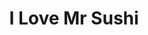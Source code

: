 ---
layout: place
title: "I Love Mr Sushi"
permalink: /missouri/st-louis/i-love-mr-sushi.html
stateAbbr: MO
stateName: Missouri
cityName: St. Louis
seo:
  name: "I Love Mr Sushi"
  type: Restaurant
  links: http://mrsushistl.com/
description: "Japanese fare from sushi to noodles is offered in this chic, ocean-themed spot with a full bar. I Love Mr Sushi serves delicious sushi in St. Louis, Missouri. Try fresh Japanese dishes for a great dining experience. Available for takeout, delivery, lunch, and dinner."
place_id: ChIJ8U69T2cz34cRNrEEXhtps6U
photos:
  - name: >-
      places/ChIJ8U69T2cz34cRNrEEXhtps6U/photos/AeeoHcIeb8M6ABDBiCw9_lmXR227Obq8IQiiKhjudjGKfBPXA_SO1kHapyOz9KiGJiJkTnjaRwdBiXTE7JScRXKm-qY-4Hdu3HKpBCy3DDb448W_0bf93VEmBczCQyHNrtDZVUEgbelAd7SQHqm2Qv9yOVR2J5mSf7scFoX0KMwjHgawkZpORMZCM932Mw5vnEaieRViwXZF_1-hbsvaoQcPS3H4rDJxr1FFkiH8nVt5IL0n7V7kweq1-28iUfNXobikz2-3shr74S3jxP4Nys3B4CKRczbRVBQNcEpIJHt9TRQDjc7YWL-cje2l0JAQ86RjKzUY5B0ihfkey7uYAn6KR-mn6rx_8y6sQE9QL40V9dwBBccKMJx50h9LYvfm4ckFKHH-lfpvQvLgDlFL3Q0i8xahn-n_hEWO5UWHpm9vDaU6XA
    widthPx: 4032
    heightPx: 3024
    authorAttributions:
      - displayName: Kris Hand
        uri: https://maps.google.com/maps/contrib/109129245962900379090
        photoUri: >-
          https://lh3.googleusercontent.com/a-/ALV-UjUp3lmiLREOq456rtjg0YPGcEkaBlcj9jMsJVT3z8pavZKBasW7=s100-p-k-no-mo
    flagContentUri: >-
      https://www.google.com/local/imagery/report/?cb_client=maps_api_places.places_api&image_key=!1e10!2sCIHM0ogKEICAgIDp6MmVCg&hl=en-US
    googleMapsUri: >-
      https://www.google.com/maps/place//data=!3m4!1e2!3m2!1sCIHM0ogKEICAgIDp6MmVCg!2e10!4m2!3m1!1s0x87df33674fbd4ef1:0xa5b3691b5e04b136
  - name: >-
      places/ChIJ8U69T2cz34cRNrEEXhtps6U/photos/AeeoHcI9Sx4rJO6W5vTLXEnulyZz8Jc4tRd8CxhO2HLdPenhxlEww7JLPxKWpsas3n38jFgrjbHKi9ckjNN7LmZKzV7bYgf45kkUk5tGJsaK3jKxJSMQSyU05anH916YmCcBAxLBcPP3X7ZRIrcHSXVcoi0uTOIYHWrpTXQsAeBXuR8aFVpPFpMFjFs7ZS2-wDYNaqlJKHCuIKEcf8mFfJ7TpHiXCfh8ktmbVFwC3lKj_TlD3arTn2i0Dz4NE4kQlCpLCUzeVfjuk58hmLpbYffxEpx6TONQ7NL0xlaXPek_mdjtuutRi5drj9vUaypBlGBcXH1cCRu9HfoC1qNUuJmeedkm5nzsNo-w_1CIEd76rmRX7W8Fay_cJCXU2xQ9tygx12aC4FFKgRvQizEHhWZPYVFFZiHwGYzd3p-uEu5ogRE
    widthPx: 4000
    heightPx: 2256
    authorAttributions:
      - displayName: J Amery
        uri: https://maps.google.com/maps/contrib/115951345939951350091
        photoUri: >-
          https://lh3.googleusercontent.com/a/ACg8ocJPFBQ6vRzcdZw8tLUeqlORzUK-GQ-rLV3JBd45C1wedAYR9A=s100-p-k-no-mo
    flagContentUri: >-
      https://www.google.com/local/imagery/report/?cb_client=maps_api_places.places_api&image_key=!1e10!2sCIHM0ogKEICAgID2qNakFQ&hl=en-US
    googleMapsUri: >-
      https://www.google.com/maps/place//data=!3m4!1e2!3m2!1sCIHM0ogKEICAgID2qNakFQ!2e10!4m2!3m1!1s0x87df33674fbd4ef1:0xa5b3691b5e04b136
  - name: >-
      places/ChIJ8U69T2cz34cRNrEEXhtps6U/photos/AeeoHcKufnRMdB3rV0-hBGqmKfdsIpQDJTF3earhO4MGIC7aqCUSsqZS8PsCYaA-fwkeOOSd8oyEtGzlK8_ucjgKBqu_vVe-_AW42uRRaR2G5VutykzT0422tEkWsI_qr6gLg4moQ9wxGqSOvuZVg4tO2qqj1L354gdxFz9Ar2K2cDJRKd49XKYamCbRbWszp1GpRR8Ru57baVnKerePRWT9RrEGkHvrWue4iVFJ2uU31MYeXq6_JzMI8tf7LANKwglvjNXEYzbVMuyUqaZDjTQbkdwT70oUM9pmty2w04_0qDiuAV-ifj1_cXvvCFf2D4GNODO3nGvKCyskvQ71hBJbQV0lKJ_94FJqYnyxc4Q8mlIZMt6SeNRjGprHGxjZK3IjIZfHI-3S8matDlNJ58ZnFohJuWrs-X3CUDJl-NYen_o
    widthPx: 4000
    heightPx: 3000
    authorAttributions:
      - displayName: Dee Can
        uri: https://maps.google.com/maps/contrib/113258946635685532814
        photoUri: >-
          https://lh3.googleusercontent.com/a-/ALV-UjX2DAaKAZWPdPYUHbtAjdwdO3HwqP2vK4mfztDlKk_rJCLh0jQY-Q=s100-p-k-no-mo
    flagContentUri: >-
      https://www.google.com/local/imagery/report/?cb_client=maps_api_places.places_api&image_key=!1e10!2sCIHM0ogKEICAgIC76sukSQ&hl=en-US
    googleMapsUri: >-
      https://www.google.com/maps/place//data=!3m4!1e2!3m2!1sCIHM0ogKEICAgIC76sukSQ!2e10!4m2!3m1!1s0x87df33674fbd4ef1:0xa5b3691b5e04b136
  - name: >-
      places/ChIJ8U69T2cz34cRNrEEXhtps6U/photos/AeeoHcKBao67xQbbpDNIHO855rKORI2HgUTfqnGizx0lyykiku8M0G0bjCzvvMJHUoqym5nnrB9KINmMg7ZEVR9sf0iFxVXX91xVfLiDvhyyJxK-WsayJhcQqh0UkxIghnRuO0x1UxovihAVUAz1VFbWib4b1-6okRqCB8SM3VkYdFJ5JPxFJuictZl-sGgvSxAKUR8pUPe0Yphtqp-gEK1fJpIjUAgetoho1QKufcybjfKYLNKwEM2dqJck5AxUa3w-_y5bGnniHEyk8QTS2xy1HuxCh4tqKea23yfp5XUZzMauwZcmnkY3vQsLZS1A47AusRmWmF_Ak_QoChEUFkn1nFG6S3BWjPgIC8KnE3nGqNJHlBK-8CTDJOt91bwvV_WDNzQA2ozYCzolAzaCYnyIZreB-Jl453UIcKO0nmr-C_8
    widthPx: 4032
    heightPx: 3024
    authorAttributions:
      - displayName: V N
        uri: https://maps.google.com/maps/contrib/118067076441386982198
        photoUri: >-
          https://lh3.googleusercontent.com/a-/ALV-UjWKu3T5NG7WrG-RUY5Fglm1QcogtenByqFkW_nile8xS-hRPu3w=s100-p-k-no-mo
    flagContentUri: >-
      https://www.google.com/local/imagery/report/?cb_client=maps_api_places.places_api&image_key=!1e10!2sCIHM0ogKEICAgICqleXeDQ&hl=en-US
    googleMapsUri: >-
      https://www.google.com/maps/place//data=!3m4!1e2!3m2!1sCIHM0ogKEICAgICqleXeDQ!2e10!4m2!3m1!1s0x87df33674fbd4ef1:0xa5b3691b5e04b136
  - name: >-
      places/ChIJ8U69T2cz34cRNrEEXhtps6U/photos/AeeoHcI_910mfh81W_Y8wPrQBzSwwmbFTt9AMDol_cupzE6DlAejxXCwaTwv2cCni-mQyfyFrGbkADq8qtd-g6BmQYYmKWo-3S1BBCHlp1O8icN1F7173J-j5VdPFGRiPSMhYR_pFWfu7GjOsWEzhs9V2mDR5CRANfDXJBIcj5Jl9bEDyfW7oa4Jr8UYUQUbRV6DpRXPbvTziIwfO8aJZfAUv-VI-ibp4WiwJ_1aYXcxQDCFKa11zSu8IyGABAKkcvmZ5ljRHbQsehSeeuN3Xze2rzlTtPwhWroBq3q5LVIYYQ3A41GRpBVqpwdA_10Mc5bI7aQT95QkYkTp_MOKLXK0dpbZXC8nZdkcsGov1rTQnOZn09pmPR-AVo_aSK6bhKSIDdC3cMcyiPnGnUnd7Gce0P6jLUiihyKSq_WeQy_rC7E
    widthPx: 4080
    heightPx: 3060
    authorAttributions:
      - displayName: C KiNG (kiLLaCaLKiNG)
        uri: https://maps.google.com/maps/contrib/110742360045560266775
        photoUri: >-
          https://lh3.googleusercontent.com/a-/ALV-UjX5Fmf8HEDiNtkxSTLFf4-LuARwPyJ7EG9kvQ9mzv6Y9ZWuzHKB=s100-p-k-no-mo
    flagContentUri: >-
      https://www.google.com/local/imagery/report/?cb_client=maps_api_places.places_api&image_key=!1e10!2sCIHM0ogKEICAgIDFkbaSNQ&hl=en-US
    googleMapsUri: >-
      https://www.google.com/maps/place//data=!3m4!1e2!3m2!1sCIHM0ogKEICAgIDFkbaSNQ!2e10!4m2!3m1!1s0x87df33674fbd4ef1:0xa5b3691b5e04b136
  - name: >-
      places/ChIJ8U69T2cz34cRNrEEXhtps6U/photos/AeeoHcLAInV556ad0twYzdvwc_6TiALJ7Jhmfe74dcs7zHawUmOWVzbDjjfG19Q_xatzWndf0zv2w2mB7-lRvwhT0fKtc4hPtR8LJ_wZSaCg_3Eoxch7GQ9X6UMNjDdGWe3173pct6Qgwlha-9YRiuA3yinNg2zJci3aEEBiemWZF-FNb4LQKe9sI9QvFD_G7dMqXXazHe-rEmx43w4B75R_wzbXR-gnh6glmHRMXVe9Zq8ThGffV7zwn-SftN7OgboXubG8rHsUFVo-LXft5Sl3jkW3Heq910EfiRaEA62CVBeM5mhxz_cu9K7_yVgUZJT7iplEc7sh6LlZaXLpoOWulsdd7C_v4ihPcfqPZwTDgst8YHGeLeOr-WPI8cEb0Ec-aOgfwWuNqvHGCz_xFInFx64_lpgEZRBdIw1RP3EzrJD5wQ
    widthPx: 3024
    heightPx: 4032
    authorAttributions:
      - displayName: Keren Gomez
        uri: https://maps.google.com/maps/contrib/114521496449717821941
        photoUri: >-
          https://lh3.googleusercontent.com/a-/ALV-UjUtcruJ44RtI9V2KsXeKDbwTkBaffL3UwXOdpvysNzgoVdasbs=s100-p-k-no-mo
    flagContentUri: >-
      https://www.google.com/local/imagery/report/?cb_client=maps_api_places.places_api&image_key=!1e10!2sCIHM0ogKEICAgIDExLiwbQ&hl=en-US
    googleMapsUri: >-
      https://www.google.com/maps/place//data=!3m4!1e2!3m2!1sCIHM0ogKEICAgIDExLiwbQ!2e10!4m2!3m1!1s0x87df33674fbd4ef1:0xa5b3691b5e04b136
  - name: >-
      places/ChIJ8U69T2cz34cRNrEEXhtps6U/photos/AeeoHcKArEGbiTZWNEMx2f07eJkYwk2kvyWL6XjYKyB55SjaioVa3KFGYmPD4E7L74PBFEW-2pY1F4Y6IT7ybyOtmjAhdNSyBt4rQHDLISuK66d6bbbHC2YFCIjNdPlgezTAnUGx8LKE6FcOSwyqLa98vP2lHdzPaZgHJ-9J-j7cpqTYAx6X3mJi_zkDEla61KJrOijbu3ahdCyRy1HisMfCCb60_OwpC2HvwnUpY70BiB98H-TLWcTl52iHnep2jxVzxSO8Ji8IKXV1CobZ9qVvpiJEWdovZ85B8UbDrdSnFEDcSAtgKz8agWnRmU7JWbwGIhbpgnYLTMv-iJeFm-N-kGnNU2k-UD4LBLW1IzFuhZaZPpB2Wb0lWU26v-rfEuEi7uUJhCQN2z70A5x_LVI_TCqNrxPIE_x81FG25PRsWgU
    widthPx: 3024
    heightPx: 4032
    authorAttributions:
      - displayName: Jacklyn Robleto
        uri: https://maps.google.com/maps/contrib/100172274964425234892
        photoUri: >-
          https://lh3.googleusercontent.com/a-/ALV-UjV1Ip5f1qVkkcxWltcAgP6GIcrAvLWFkhbxwy0Aq76A7H2GaFe4Mg=s100-p-k-no-mo
    flagContentUri: >-
      https://www.google.com/local/imagery/report/?cb_client=maps_api_places.places_api&image_key=!1e10!2sCIHM0ogKEICAgICMrPKIaQ&hl=en-US
    googleMapsUri: >-
      https://www.google.com/maps/place//data=!3m4!1e2!3m2!1sCIHM0ogKEICAgICMrPKIaQ!2e10!4m2!3m1!1s0x87df33674fbd4ef1:0xa5b3691b5e04b136
  - name: >-
      places/ChIJ8U69T2cz34cRNrEEXhtps6U/photos/AeeoHcLzJYgwqzG_lKwKhzTec13_qSeRj_TdVBCqYX0c6VxjsaOMf9ExrpSmrjYBRrPlWENEIcH6ue0Ulqta9fABMkny8Tu0MBZ19I377uPvrjDLF6UazpQAp4hBQjCtmQHjQSpplDbw6qBz8sTymA9lV1nyeYkfVUBZ1BDUOvlsKmlc6-tPSpPpySh0AitRxye-tkhimWTt6rLs5gLT89qnCc2X0ZZ4r89fQpxHcTxnjXnhh8mlxNhiPB_1G0aTTrIXEhZ6amOrvrpvOwzsMe-nxQ8kigQIIfwdEgDCNHj8T5gYDUP6SwmXT_NYUHZPDqXdMqOLpjSRfKVCvLkqLsWWOqFCG2TeXCS1H9cCYbh7w_nyO8LOzeE6H9qBmtu-tnS_4MHbSycqNEgCr5b6jF_qeO3JNzf-SoO2aJ_g_0bjF3ZdIUk
    widthPx: 4000
    heightPx: 3000
    authorAttributions:
      - displayName: E H
        uri: https://maps.google.com/maps/contrib/101985732508734360217
        photoUri: >-
          https://lh3.googleusercontent.com/a-/ALV-UjXQ_vv9wrFEDVZwAX6OOh1KR76aMZrTAV0hU0AvvnRYJirur0K_SA=s100-p-k-no-mo
    flagContentUri: >-
      https://www.google.com/local/imagery/report/?cb_client=maps_api_places.places_api&image_key=!1e10!2sCIHM0ogKEICAgIDcqt2q6wE&hl=en-US
    googleMapsUri: >-
      https://www.google.com/maps/place//data=!3m4!1e2!3m2!1sCIHM0ogKEICAgIDcqt2q6wE!2e10!4m2!3m1!1s0x87df33674fbd4ef1:0xa5b3691b5e04b136
  - name: >-
      places/ChIJ8U69T2cz34cRNrEEXhtps6U/photos/AeeoHcL7P8yi99Ue5i318py5qD1yBUcRu2xmIUM6AQgVRmnwzzmGb2BYlPdIm03LlMTGK43LJzsSI5MXR5wW4Su3tOxL6mXmHPAvsN7OsqNZtPgPKrq-JBBp8Wh-2vZJ_bqc7HRmmRuT91ZCCe15VMi5ImE7NIWoDQQAlXdMGxGOrRsJZAS1dsOnMcknb1_qHuNVRnbpNH-NVFcYMh8K852mSgoA7ujHcQ2plqJNvxOfvZjuQUf2DhskSqpD4FC7DXjbt-S7luq--dIjAfb2YS_LxfSEfRtJW474eIDv4xYYIG7cE2X7Iwvr-lnr62QP9Wnk5Y2afhT7HNl_2x3iBYhqOV5mOHcOM-7sUQu_pAryWKker7wprj3IM1BuPZvRit0aoMUWLIdMdVKCHA6dvo9x062NStIhHaaiLAF605bqucoW0g
    widthPx: 3024
    heightPx: 4032
    authorAttributions:
      - displayName: Jason Kyle
        uri: https://maps.google.com/maps/contrib/103452718375346445809
        photoUri: >-
          https://lh3.googleusercontent.com/a-/ALV-UjUHYN1fYJpM-Hsf66zfrUDqz52KcsOnQguxpIdGnD1EjKLltw3Q=s100-p-k-no-mo
    flagContentUri: >-
      https://www.google.com/local/imagery/report/?cb_client=maps_api_places.places_api&image_key=!1e10!2sCIHM0ogKEICAgICE_pLXSg&hl=en-US
    googleMapsUri: >-
      https://www.google.com/maps/place//data=!3m4!1e2!3m2!1sCIHM0ogKEICAgICE_pLXSg!2e10!4m2!3m1!1s0x87df33674fbd4ef1:0xa5b3691b5e04b136
  - name: >-
      places/ChIJ8U69T2cz34cRNrEEXhtps6U/photos/AeeoHcIJBJLIjw2IMGAdYaP4lNbTNBkyO6sdRDntgZQZa5nC5Ai_1W0LPZqUslL9DV1dqbQBghHBuzSMRTBOlYv6QRNJ8t5dVUyDFsTHo2Bq6WYqgNACVrUZb77Dbtt2-FZnt3Api9g9y4YaY96kkY8m305WFCeqbhj-1wsqp_F0KuUdtnU3VDGnuzf17Sveg44IS3E50pW32ypYSfMYaIF7lrqLD-IwN0u0h7p7AeG9TycJwFzf-5VRSO6N8JRfZWkySxPDARbvcSBUSBw3ucIKVqQbNz5xiyB6yR07wSi-ogionUaTcShj_oOIpxIpoFnkhExk-am4qxTp--ESVGBHYqnN1bqkQPedgT8VsVNJO2iQd_pIRiJ-mLmtNAxKpH_vU1lg42aJdmvbqKJtbKIWuDtrdmYFpA19ckWpS13G_nlMwCs
    widthPx: 1599
    heightPx: 899
    authorAttributions:
      - displayName: Alexandre Fernandes
        uri: https://maps.google.com/maps/contrib/111210775350532313539
        photoUri: >-
          https://lh3.googleusercontent.com/a-/ALV-UjVarBDBYzqyTdG3coH1UKuRNjY4JBfMjV1_2CB1f37Pm4_MQNiP=s100-p-k-no-mo
    flagContentUri: >-
      https://www.google.com/local/imagery/report/?cb_client=maps_api_places.places_api&image_key=!1e10!2sCIHM0ogKEICAgICxi4SGtwE&hl=en-US
    googleMapsUri: >-
      https://www.google.com/maps/place//data=!3m4!1e2!3m2!1sCIHM0ogKEICAgICxi4SGtwE!2e10!4m2!3m1!1s0x87df33674fbd4ef1:0xa5b3691b5e04b136
address: 9443 Olive Blvd, St. Louis, MO 63132, USA
street: 9443 Olive Blvd
city: St. Louis
state: MO
zip: '63132'
country: USA
neighborhood: null
latitude: '38.674722'
longitude: '-90.379167'
accessibility_options:
  wheelchairAccessibleParking: true
  wheelchairAccessibleEntrance: true
  wheelchairAccessibleRestroom: true
  wheelchairAccessibleSeating: true
business_status: OPERATIONAL
name: I Love Mr Sushi
google_maps_links:
  directionsUri: >-
    https://www.google.com/maps/dir//''/data=!4m7!4m6!1m1!4e2!1m2!1m1!1s0x87df33674fbd4ef1:0xa5b3691b5e04b136!3e0
  placeUri: https://maps.google.com/?cid=11940002603351716150
  writeAReviewUri: >-
    https://www.google.com/maps/place//data=!4m3!3m2!1s0x87df33674fbd4ef1:0xa5b3691b5e04b136!12e1
  reviewsUri: >-
    https://www.google.com/maps/place//data=!4m4!3m3!1s0x87df33674fbd4ef1:0xa5b3691b5e04b136!9m1!1b1
  photosUri: >-
    https://www.google.com/maps/place//data=!4m3!3m2!1s0x87df33674fbd4ef1:0xa5b3691b5e04b136!10e5
primary_type: Japanese Restaurant
opening_hours:
  regular: null
  current: null
secondary_opening_hours:
  regular:
    weekdayDescriptions: null
    type: null
  current:
    weekdayDescriptions: null
    type: null
phone: (314) 432-8898
price_level: PRICE_LEVEL_INEXPENSIVE
price_range: $20 &ndash; $30
rating: '4.4'
rating_count: 0
website: http://mrsushistl.com/
reviews:
  - name: >-
      places/ChIJ8U69T2cz34cRNrEEXhtps6U/reviews/ChZDSUhNMG9nS0VJQ0FnSURfcHVtdkVBEAE
    relativePublishTimeDescription: 2 months ago
    rating: 1
    text:
      text: >-
        The man running the restaurant was very rude on the phone and when I
        came in to pick up and I also ended up with a very upset stomach. I
        would definitely not eat the tuna from here or probably anything at all.
        Even the miso soup was watery and had very little seaweed or tofu.
      languageCode: en
    originalText:
      text: >-
        The man running the restaurant was very rude on the phone and when I
        came in to pick up and I also ended up with a very upset stomach. I
        would definitely not eat the tuna from here or probably anything at all.
        Even the miso soup was watery and had very little seaweed or tofu.
      languageCode: en
    authorAttribution:
      displayName: bella stephens
      uri: https://www.google.com/maps/contrib/112228162989185834976/reviews
      photoUri: >-
        https://lh3.googleusercontent.com/a/ACg8ocJVroujPKK8p5NbpehNwuSpxb5Frsp1vKmBSteJQz6b3ZbC3A=s128-c0x00000000-cc-rp-mo-ba2
    publishTime: '2025-01-23T21:30:50.725911Z'
    flagContentUri: >-
      https://www.google.com/local/review/rap/report?postId=ChZDSUhNMG9nS0VJQ0FnSURfcHVtdkVBEAE&d=17924085&t=1
    googleMapsUri: >-
      https://www.google.com/maps/reviews/data=!4m6!14m5!1m4!2m3!1sChZDSUhNMG9nS0VJQ0FnSURfcHVtdkVBEAE!2m1!1s0x87df33674fbd4ef1:0xa5b3691b5e04b136
  - name: >-
      places/ChIJ8U69T2cz34cRNrEEXhtps6U/reviews/ChdDSUhNMG9nS0VJQ0FnSURieF9hTHVnRRAB
    relativePublishTimeDescription: 8 months ago
    rating: 4
    text:
      text: >-
        I have eaten at this Sushi restaurant for years off and on.  Today I had
        a hankering for Sushi and I said to myself, "Let's see if I LOVE
        Mr.Sushi is still good."  And guess what, it was!!!

        I got a rainbow roll and it has crab,  salmon, shrimp and snapperwith
        cucumber and avocado.  I ALWAYS order lots of Wasabi and Ginger.  I
        actually ordered online, and they gave me exactly what I requested, and
        it was fresh and so delicious!  If you haven't been there, please don't
        miss out on this delicious sushi.  They have so much variety also.  It
        was so very fresh and good.  They also still have friendly, fast
        service.
      languageCode: en
    originalText:
      text: >-
        I have eaten at this Sushi restaurant for years off and on.  Today I had
        a hankering for Sushi and I said to myself, "Let's see if I LOVE
        Mr.Sushi is still good."  And guess what, it was!!!

        I got a rainbow roll and it has crab,  salmon, shrimp and snapperwith
        cucumber and avocado.  I ALWAYS order lots of Wasabi and Ginger.  I
        actually ordered online, and they gave me exactly what I requested, and
        it was fresh and so delicious!  If you haven't been there, please don't
        miss out on this delicious sushi.  They have so much variety also.  It
        was so very fresh and good.  They also still have friendly, fast
        service.
      languageCode: en
    authorAttribution:
      displayName: Dee Can
      uri: https://www.google.com/maps/contrib/113258946635685532814/reviews
      photoUri: >-
        https://lh3.googleusercontent.com/a-/ALV-UjX2DAaKAZWPdPYUHbtAjdwdO3HwqP2vK4mfztDlKk_rJCLh0jQY-Q=s128-c0x00000000-cc-rp-mo-ba5
    publishTime: '2024-08-15T06:54:54.627747Z'
    flagContentUri: >-
      https://www.google.com/local/review/rap/report?postId=ChdDSUhNMG9nS0VJQ0FnSURieF9hTHVnRRAB&d=17924085&t=1
    googleMapsUri: >-
      https://www.google.com/maps/reviews/data=!4m6!14m5!1m4!2m3!1sChdDSUhNMG9nS0VJQ0FnSURieF9hTHVnRRAB!2m1!1s0x87df33674fbd4ef1:0xa5b3691b5e04b136
  - name: >-
      places/ChIJ8U69T2cz34cRNrEEXhtps6U/reviews/ChZDSUhNMG9nS0VJQ0FnSUMxanZQOVhBEAE
    relativePublishTimeDescription: a year ago
    rating: 5
    text:
      text: >-
        This was a last minute choice while a friend and I were in the area.
        Such a phenomenal find! The service was great! The serve we had was very
        kind and patient. She brought our appetizer quickly and the food came
        just as quick.


        The sushi rolls are HUGE! I mean for the price we paid it was a really
        great find. I’ve been to several sushi spots and I know what we got
        would have costed a whole lot more.


        I highly recommend this place for Sushi. You won’t be disappointed.
        Check the picture!
      languageCode: en
    originalText:
      text: >-
        This was a last minute choice while a friend and I were in the area.
        Such a phenomenal find! The service was great! The serve we had was very
        kind and patient. She brought our appetizer quickly and the food came
        just as quick.


        The sushi rolls are HUGE! I mean for the price we paid it was a really
        great find. I’ve been to several sushi spots and I know what we got
        would have costed a whole lot more.


        I highly recommend this place for Sushi. You won’t be disappointed.
        Check the picture!
      languageCode: en
    authorAttribution:
      displayName: Shalese Johnson
      uri: https://www.google.com/maps/contrib/108810575093433930323/reviews
      photoUri: >-
        https://lh3.googleusercontent.com/a-/ALV-UjUwk4Ae5lLA5HiP361xXhcCg461TH6JukOAkreUbn6zr5Cn3KXp0w=s128-c0x00000000-cc-rp-mo-ba2
    publishTime: '2023-12-29T19:43:53.044453Z'
    flagContentUri: >-
      https://www.google.com/local/review/rap/report?postId=ChZDSUhNMG9nS0VJQ0FnSUMxanZQOVhBEAE&d=17924085&t=1
    googleMapsUri: >-
      https://www.google.com/maps/reviews/data=!4m6!14m5!1m4!2m3!1sChZDSUhNMG9nS0VJQ0FnSUMxanZQOVhBEAE!2m1!1s0x87df33674fbd4ef1:0xa5b3691b5e04b136
  - name: >-
      places/ChIJ8U69T2cz34cRNrEEXhtps6U/reviews/ChZDSUhNMG9nS0VJQ0FnSURwNk1tVk1nEAE
    relativePublishTimeDescription: a year ago
    rating: 5
    text:
      text: >-
        We stopped in while waiting for a jewelry repair being done nearby.
        Although this place isn’t much from the outside, it is clean and has a
        great setup inside.

        We ordered a few rolls, salads, and soup. Service was quick! We had
        everything on our table within 12 min!

        The rolls were absolutely delicious!

        ** Side note, some very demanding women came in while we were eating and
        gave the waiter a pretty hard time. Despite these women and their
        aggressive nature, this particular waiter and the rest of the staff was
        very patient and kind. I can’t say I would’ve held it together the way
        the staff did. I was thoroughly impressed with the way they handled
        themselves.
      languageCode: en
    originalText:
      text: >-
        We stopped in while waiting for a jewelry repair being done nearby.
        Although this place isn’t much from the outside, it is clean and has a
        great setup inside.

        We ordered a few rolls, salads, and soup. Service was quick! We had
        everything on our table within 12 min!

        The rolls were absolutely delicious!

        ** Side note, some very demanding women came in while we were eating and
        gave the waiter a pretty hard time. Despite these women and their
        aggressive nature, this particular waiter and the rest of the staff was
        very patient and kind. I can’t say I would’ve held it together the way
        the staff did. I was thoroughly impressed with the way they handled
        themselves.
      languageCode: en
    authorAttribution:
      displayName: Kris Hand
      uri: https://www.google.com/maps/contrib/109129245962900379090/reviews
      photoUri: >-
        https://lh3.googleusercontent.com/a-/ALV-UjUp3lmiLREOq456rtjg0YPGcEkaBlcj9jMsJVT3z8pavZKBasW7=s128-c0x00000000-cc-rp-mo-ba6
    publishTime: '2023-08-15T13:21:35.248215Z'
    flagContentUri: >-
      https://www.google.com/local/review/rap/report?postId=ChZDSUhNMG9nS0VJQ0FnSURwNk1tVk1nEAE&d=17924085&t=1
    googleMapsUri: >-
      https://www.google.com/maps/reviews/data=!4m6!14m5!1m4!2m3!1sChZDSUhNMG9nS0VJQ0FnSURwNk1tVk1nEAE!2m1!1s0x87df33674fbd4ef1:0xa5b3691b5e04b136
  - name: >-
      places/ChIJ8U69T2cz34cRNrEEXhtps6U/reviews/ChZDSUhNMG9nS0VJQ0FnSUNsM2VPaE5REAE
    relativePublishTimeDescription: a year ago
    rating: 5
    text:
      text: >-
        Having lived nearby for over 10 years, this was my go-to place for
        delicious sushi for a fair price and I still come to eat here when I
        visit. It's a nice, quiet location. Clean. Friendly staff and prompt
        service. We tried a variety of rolls and the top 3 rolls that received a
        deep nod of approval were the Mexican roll, Red Dragon, and the
        Caterpillar. If you're a drinker, highly recommend the Haiku Premium
        sake. It has a very, very subtle grape flavor and goes down like water.
      languageCode: en
    originalText:
      text: >-
        Having lived nearby for over 10 years, this was my go-to place for
        delicious sushi for a fair price and I still come to eat here when I
        visit. It's a nice, quiet location. Clean. Friendly staff and prompt
        service. We tried a variety of rolls and the top 3 rolls that received a
        deep nod of approval were the Mexican roll, Red Dragon, and the
        Caterpillar. If you're a drinker, highly recommend the Haiku Premium
        sake. It has a very, very subtle grape flavor and goes down like water.
      languageCode: en
    authorAttribution:
      displayName: Vitalyevna Morozova
      uri: https://www.google.com/maps/contrib/105587045451229387029/reviews
      photoUri: >-
        https://lh3.googleusercontent.com/a-/ALV-UjV5o5_jEC8kVgyQIwHHhrmHuyq5dLaG_SgH0vK0L3ioGjcAmB1Q=s128-c0x00000000-cc-rp-mo-ba4
    publishTime: '2023-11-25T18:17:59.689842Z'
    flagContentUri: >-
      https://www.google.com/local/review/rap/report?postId=ChZDSUhNMG9nS0VJQ0FnSUNsM2VPaE5REAE&d=17924085&t=1
    googleMapsUri: >-
      https://www.google.com/maps/reviews/data=!4m6!14m5!1m4!2m3!1sChZDSUhNMG9nS0VJQ0FnSUNsM2VPaE5REAE!2m1!1s0x87df33674fbd4ef1:0xa5b3691b5e04b136
parking_options:
  freeParkingLot: true
  freeStreetParking: true
  valetParking: false
payment_options:
  acceptsCreditCards: true
  acceptsDebitCards: true
  acceptsCashOnly: false
  acceptsNfc: true
allow_dogs: null
curbside_pickup: null
delivery: true
dine_in: true
good_for_children: true
good_for_groups: true
good_for_sports: false
live_music: false
menu_for_children: false
outdoor_seating: false
reservable: true
restroom: true
serves_beer: true
serves_breakfast: false
serves_brunch: false
serves_cocktails: true
serves_coffee: false
serves_dinner: true
serves_dessert: true
serves_lunch: true
serves_vegetarian_food: true
serves_wine: true
takeout: true
update_category: essentials
summary: >-
  Japanese fare from sushi to noodles is offered in this chic, ocean-themed spot
  with a full bar.

---